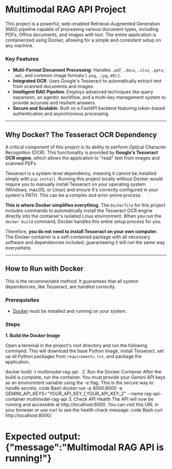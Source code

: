 # Multimodal RAG API Project

This project is a powerful, web-enabled Retrieval-Augmented Generation (RAG) pipeline capable of processing various document types, including PDFs, Office documents, and images with text. The entire application is containerized using Docker, allowing for a simple and consistent setup on any machine.

### Key Features

-   **Multi-Format Document Processing**: Handles `.pdf`, `.docx`, `.xlsx`, `.pptx`, `.eml`, and common image formats (`.png`, `.jpg`, etc.).
-   **Integrated OCR**: Uses Google's Tesseract to automatically extract text from scanned documents and images.
-   **Intelligent RAG Pipeline**: Employs advanced techniques like query expansion, an agentic workflow, and a multi-key management system to provide accurate and resilient answers.
-   **Secure and Scalable**: Built on a FastAPI backend featuring token-based authentication and asynchronous processing.

---

## Why Docker? The Tesseract OCR Dependency

A critical component of this project is its ability to perform Optical Character Recognition (OCR). This functionality is provided by **Google's Tesseract OCR engine**, which allows the application to "read" text from images and scanned PDFs.

Tesseract is a system-level dependency, meaning it cannot be installed simply with `pip install`. Running this project locally without Docker would require you to manually install Tesseract on your operating system (Windows, macOS, or Linux) and ensure it's correctly configured in your system's PATH. This can be a complex and error-prone process.

**This is where Docker simplifies everything.** The `Dockerfile` for this project includes commands to automatically install the Tesseract OCR engine directly into the container's isolated Linux environment. When you run the `docker build` command, Docker handles this entire setup process for you.

Therefore, **you do not need to install Tesseract on your own computer.** The Docker container is a self-contained package with all necessary software and dependencies included, guaranteeing it will run the same way everywhere.

---

## How to Run with Docker

This is the recommended method. It guarantees that all system dependencies, like Tesseract, are handled correctly.

### Prerequisites

-   [Docker](https://www.docker.com/get-started) must be installed and running on your system.

### Steps

**1. Build the Docker Image**

Open a terminal in the project's root directory and run the following command. This will download the base Python image, install Tesseract, set up all Python packages from `requirements.txt`, and package the application.


docker build -t multimodal-rag-api .
2. Run the Docker Container
After the build is complete, run the container. You must provide your Gemini API keys as an environment variable using the -e flag. This is the secure way to handle secrets.
code
Bash
docker run -p 8000:8000 -e GEMINI_API_KEYS="YOUR_API_KEY_1,YOUR_API_KEY_2" --name rag-api-container multimodal-rag-api
3. Check API Health
The API will now be running and accessible at http://localhost:8000. You can visit this URL in your browser or use curl to see the health check message:
code
Bash
curl http://localhost:8000/
# Expected output: {"message":"Multimodal RAG API is running!"}